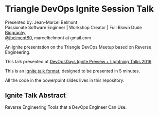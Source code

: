 # Triangle DevOps Ignite Session Talk

Presented by: Jean-Marcel Belmont<br>
Passionate Software Engineer | Workshop Creator | Full Blown Dude <br>
[Biography](https://www.marcelbelmont.com)<br>
[@jbelmont80](https://twitter.com/jbelmont80), marcelbelmont at gmail.com

An ignite presentation on the Triangle DevOps Meetup based on Reverse Engineering.

This talk presented at [DevOpsDays Ignite Preview + Lightning Talks
 2019](https://www.meetup.com/triangle-devops/events/263673551/).

This is an [Ignite talk format](http://www.ignitetalks.io/), designed to be presented in 5 minutes.

All the code in the powerpoint slides lives in this repository.

Ignite Talk Abstract
-------------
Reverse Engineering Tools that a DevOps Engineer Can Use.
